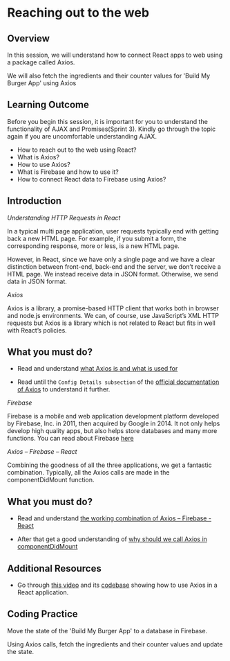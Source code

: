 ﻿# Reaching out to the web

## Overview

In this session, we will understand how to connect React apps to web using a package called Axios. 

We will also fetch the ingredients and their counter values for 'Build My Burger App' using Axios


## Learning Outcome

Before you begin this session, it is important for you to understand the functionality of AJAX and Promises(Sprint 3). Kindly go through the topic again if you are uncomfortable understanding AJAX.

-	How to reach out to the web using React?
-	What is Axios?
-	How to use Axios?
-	What is Firebase and how to use it?
-	How to connect React data to Firebase using Axios?


## Introduction

*Understanding HTTP Requests in React*

In a typical multi page application, user requests typically end with getting back a new HTML page. For example, if you submit a form, the corresponding response, more or less, is a new HTML page. 

However, in React, since we have only a single page and we have a clear distinction between front-end, back-end and the server, we don’t receive a HTML page. We instead receive data in JSON format. Otherwise, we send data in JSON format.

*Axios*

Axios is a library, a promise-based HTTP client that works both in browser and node.js environments. We can, of course, use JavaScript’s XML HTTP requests but Axios is a library which is not related to React but fits in well with React’s policies.

## What you must do?

- Read and understand [what Axios is and what is used for](https://medium.com/@amchris98/axios-tutorial-7e1fe28b8b05)

- Read until the `Config Details subsection` of the [official documentation of Axios]() to understand it further.


*Firebase*

Firebase is a mobile and web application development platform developed by Firebase, Inc. in 2011, then acquired by Google in 2014. It not only helps develop high quality apps, but also helps store databases and many more functions. You can read about Firebase [here](https://firebase.google.com/)

*Axios – Firebase – React*

Combining the goodness of all the three applications, we get a fantastic combination. Typically, all the Axios calls are made in the componentDidMount function.

## What you must do?
-	Read and understand [the working combination of Axios – Firebase - React](https://medium.com/@daveberning/setting-up-and-getting-rest-service-data-with-firebase-and-axios-8b941276f075)

-	After that get a good understanding of [why should we call Axios in componentDidMount](https://hackernoon.com/where-to-integrate-api-calls-in-reactjs-componentwillmount-vs-componentdidmount-710085dc05c3)


## Additional Resources

- Go through [this video](https://www.youtube.com/watch?v=4uzEUATtNHQ) and its [codebase](https://github.com/iamshaunjp/react-redux-complete-playlist/tree/lesson-29) showing how to use Axios in a React application.

## Coding Practice


Move the state of the 'Build My Burger App' to a database in Firebase. 

Using Axios calls, fetch the ingredients and their counter values and update the state.

